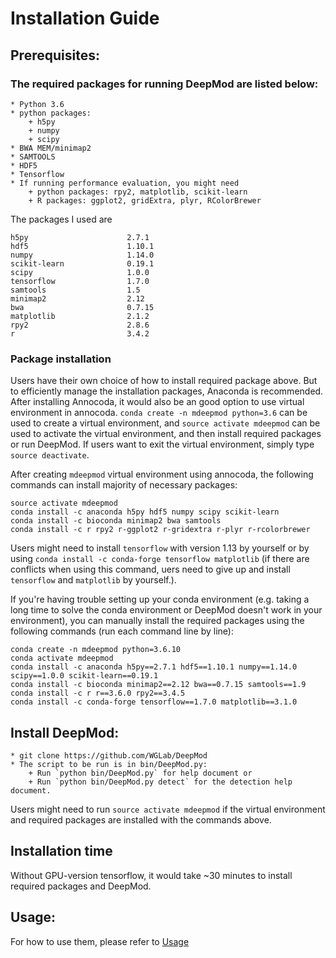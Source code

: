 
# Installation Guide

## Prerequisites:
 ### The required packages for running DeepMod are listed below:
	* Python 3.6
	* python packages:
		+ h5py
		+ numpy
		+ scipy
	* BWA MEM/minimap2
	* SAMTOOLS
	* HDF5
	* Tensorflow
	* If running performance evaluation, you might need
		+ python packages: rpy2, matplotlib, scikit-learn
		+ R packages: ggplot2, gridExtra, plyr, RColorBrewer

The packages I used are 
```
h5py                      2.7.1
hdf5                      1.10.1
numpy                     1.14.0
scikit-learn              0.19.1
scipy                     1.0.0
tensorflow                1.7.0
samtools                  1.5
minimap2                  2.12
bwa                       0.7.15
matplotlib                2.1.2
rpy2                      2.8.6
r                         3.4.2
```

  ### Package installation		
Users have their own choice of how to install required package above. But to efficiently manage the installation packages, Anaconda is recommended. After installing Annocoda, it would also be an good option to use virtual environment in annocoda. `conda create -n mdeepmod python=3.6` can be used to create a virtual environment, and `source activate mdeepmod` can be used to activate the virtual environment, and then install required packages or run DeepMod. If users want to exit the virtual environment, simply type `source deactivate`. 

After creating `mdeepmod` virtual environment using annocoda, the following commands can install majority of necessary packages:

```
source activate mdeepmod
conda install -c anaconda h5py hdf5 numpy scipy scikit-learn
conda install -c bioconda minimap2 bwa samtools
conda install -c r rpy2 r-ggplot2 r-gridextra r-plyr r-rcolorbrewer
```
Users might need to install `tensorflow` with version 1.13 by yourself or by using `conda install -c conda-forge tensorflow matplotlib` (if there are conflicts when using this command, uers need to give up and install `tensorflow` and `matplotlib` by yourself.).

If you're having trouble setting up your conda environment (e.g. taking a long time to solve the conda environment or DeepMod doesn't work in your environment), you can manually install the required packages using the following commands (run each command line by line):
```
conda create -n mdeepmod python=3.6.10
conda activate mdeepmod
conda install -c anaconda h5py==2.7.1 hdf5==1.10.1 numpy==1.14.0 scipy==1.0.0 scikit-learn==0.19.1
conda install -c bioconda minimap2==2.12 bwa==0.7.15 samtools==1.9
conda install -c r r==3.6.0 rpy2==3.4.5
conda install -c conda-forge tensorflow==1.7.0 matplotlib==3.1.0
```

## Install DeepMod:
	* git clone https://github.com/WGLab/DeepMod
	* The script to be run is in bin/DeepMod.py: 
		+ Run `python bin/DeepMod.py` for help document or 
		+ Run `python bin/DeepMod.py detect` for the detection help document.
Users might need to run `source activate mdeepmod` if the virtual environment and required packages are installed with the commands above.

## Installation time
Without GPU-version tensorflow, it would take ~30 minutes to install required packages and DeepMod. 

## Usage:
 For how to use them, please refer to [Usage](https://github.com/WGLab/DeepMod/blob/master/docs/Usage.md)

